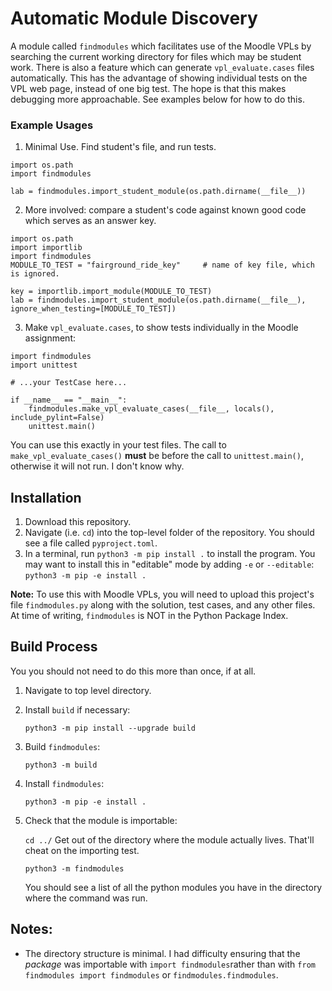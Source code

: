 # Automatic Module Discovery
A module called ```findmodules``` which facilitates use of the Moodle VPLs by searching the current working directory for files which may be student work. There is also a feature which can generate ```vpl_evaluate.cases``` files automatically. This has the advantage of showing individual tests on the VPL web page, instead of one big test. The hope is that this makes debugging more approachable. See examples below for how to do this.

### Example Usages
1. Minimal Use. Find student's file, and run tests.
```
import os.path
import findmodules

lab = findmodules.import_student_module(os.path.dirname(__file__))
```

2. More involved: compare a student's code against known good code which serves as an answer key.
```
import os.path
import importlib
import findmodules
MODULE_TO_TEST = "fairground_ride_key"     # name of key file, which is ignored.

key = importlib.import_module(MODULE_TO_TEST)
lab = findmodules.import_student_module(os.path.dirname(__file__), ignore_when_testing=[MODULE_TO_TEST])
```

3. Make ```vpl_evaluate.cases```, to show tests individually in the Moodle assignment:
```
import findmodules
import unittest

# ...your TestCase here...

if __name__ == "__main__":
    findmodules.make_vpl_evaluate_cases(__file__, locals(), include_pylint=False)
    unittest.main()

```
You can use this exactly in your test files. The call to ```make_vpl_evaluate_cases()``` __must__ be before the call to ```unittest.main()```, otherwise it will not run. I don't know why.

## Installation
1. Download this repository.
2. Navigate (i.e. ```cd```) into the top-level folder of the repository. You should see a file called ```pyproject.toml```.
3. In a terminal, run ```python3 -m pip install .``` to install the program. You may want to install this in "editable" mode by adding ```-e``` or ```--editable```:
```python3 -m pip -e install .```

__Note:__ To use this with Moodle VPLs, you will need to upload this project's file ```findmodules.py``` along with the solution, test cases, and any other files. At time of writing, ```findmodules``` is NOT in the Python Package Index.

## Build Process
You you should not need to do this more than once, if at all.
1. Navigate to top level directory.
2. Install ```build``` if necessary:
   
   ```python3 -m pip install --upgrade build```

3. Build ```findmodules```:

   ```python3 -m build```

4. Install ```findmodules```:

   ```python3 -m pip -e install .```

5. Check that the module is importable:

   ```cd ../``` Get out of the directory where the module actually lives. That'll cheat on the importing test.

   ```python3 -m findmodules```

   You should see a list of all the python modules you have in the directory where the command was run.

## Notes:
- The directory structure is minimal. I had difficulty ensuring that the *package* was importable with ```import findmodules```rather than with ```from findmodules import findmodules``` or ```findmodules.findmodules```.
